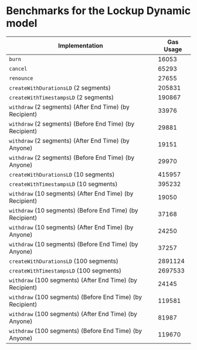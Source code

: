 # Benchmarks for the Lockup Dynamic model

| Implementation                                             | Gas Usage |
| ---------------------------------------------------------- | --------- |
| `burn`                                                     | 16053     |
| `cancel`                                                   | 65293     |
| `renounce`                                                 | 27655     |
| `createWithDurationsLD` (2 segments)                       | 205831    |
| `createWithTimestampsLD` (2 segments)                      | 190867    |
| `withdraw` (2 segments) (After End Time) (by Recipient)    | 33976     |
| `withdraw` (2 segments) (Before End Time) (by Recipient)   | 29881     |
| `withdraw` (2 segments) (After End Time) (by Anyone)       | 19151     |
| `withdraw` (2 segments) (Before End Time) (by Anyone)      | 29970     |
| `createWithDurationsLD` (10 segments)                      | 415957    |
| `createWithTimestampsLD` (10 segments)                     | 395232    |
| `withdraw` (10 segments) (After End Time) (by Recipient)   | 19050     |
| `withdraw` (10 segments) (Before End Time) (by Recipient)  | 37168     |
| `withdraw` (10 segments) (After End Time) (by Anyone)      | 24250     |
| `withdraw` (10 segments) (Before End Time) (by Anyone)     | 37257     |
| `createWithDurationsLD` (100 segments)                     | 2891124   |
| `createWithTimestampsLD` (100 segments)                    | 2697533   |
| `withdraw` (100 segments) (After End Time) (by Recipient)  | 24145     |
| `withdraw` (100 segments) (Before End Time) (by Recipient) | 119581    |
| `withdraw` (100 segments) (After End Time) (by Anyone)     | 81987     |
| `withdraw` (100 segments) (Before End Time) (by Anyone)    | 119670    |

